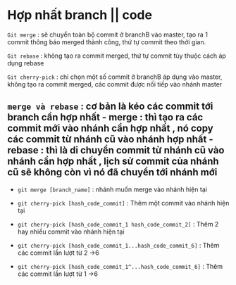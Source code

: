 # Hợp nhất branch || code
`Git merge` : sẽ chuyển toàn bộ commit ở branchB vào master, tạo ra 1 commit thông báo merged thành công, thứ tự commit theo thời gian.

`Git rebase` :  không tạo ra commit merged, thứ tự commit tùy thuộc cách áp dụng rebase

`Git cherry-pick` : chỉ chọn một số commit ở branchB áp dụng vào master, không tạo ra commit merged, các commit được nối tiếp vào nhánh master

`merge và rebase` : cơ bản là kéo các commit tới branch cần hợp nhất
    - merge : thì tạo ra các commit mới vào nhánh cần hợp nhất  , nó copy các commit từ nhánh cũ vào nhánh hợp nhất
    - rebase : thì là di chuyển commit từ nhánh cũ vào nhánh cần hợp nhất , lịch sử commit của nhánh cũ sẽ không còn vì nó đã chuyển tới nhánh mới
 ----------------------------------------------------------------

- `git merge [branch_name]` : nhánh muốn merge vào nhánh hiện tại

- `git cherry-pick [hash_code_commit]` : Thêm một commit vào nhánh hiện tại
- `git cherry-pick [hash_code_commit_1 hash_code_commit_2]` : Thêm 2  hay nhiều commit vào nhánh hiện tại
- `git cherry-pick [hash_code_commit_1...hash_code_commit_6]` : Thêm các commit lần lượt từ 2 ->6
- `git cherry-pick [hash_code_commit_1^...hash_code_commit_6]` : Thêm các commit lần lượt từ 1 ->6

